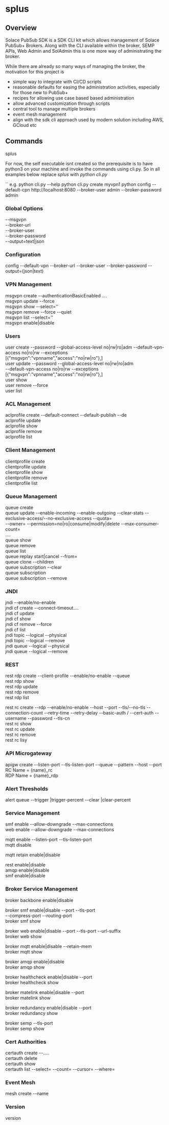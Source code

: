 # splus
## Overview
Solace PubSub SDK is a SDK CLI kit which allows management of Solace PubSub+ Brokers.
Along with the CLI available within the broker, SEMP APIs, Web Admin and SolAdmin
this is one more way of administrating the broker.

While there are already so many ways of managing the broker, the motivation for this project is
* simple way to integrate with CI/CD scripts
* reasonable defaults for easing the administration activities, especially for those new to PubSub+
* recipes for allowing use case based based administration
* allow advanced customization through scripts
* central tool to manage multiple brokers
* event mesh management
* align with the sdk cli approach used by modern solution including AWS, GCloud etc

## Commands
splus <command> <subcommand> <options and parameters>

For now, the self executable isnt created so the prerequisite is to have python3 on your machine and invoke the commands using cli.py. 
So in all examples below replace _splus_ with _python cli.py_

``
e.g. 
python cli.py --help
python cli.py create myvpn1
python config --default-cpn http://localhost:8080 --broker-user admin --broker-password admin

### Global Options
--msgvpn  
--broker-url  
--broker-user  
--broker-password  
--output=text|json  

### Configuration
config  --default-vpn <name> --broker-url <url> --broker-user <username> --broker-password <password> --output=(json|text)

### VPN Management
msgvpn create <name> --authenticationBasicEnabled ....  
msgvpn update <name> --force  
msgvpn show <name> --select=''  
msgvpn remove <name> --force --quiet  
msgvpn list --select=''  
msgvpn enable|disable <name>


### Users
user create <name> --password <password> --global-access-level no|rw|ro|adm 
       --default-vpn-access no|ro|rw --exceptions [{"msgvpn":"vpnname","access":"no|rw|ro"},]  
user update <name> --password <password> --global-access-level no|rw|ro|adm   
                          --default-vpn-access no|ro|rw --exceptions [{"msgvpn":"vpnname","access":"no|rw|ro"},]  
user show <name>   
user remove <name> --force  
user list 




### ACL Management
aclprofile create <name>  --default-connect --default-publish --de  
aclprofile update <name>   
aclprofile show <name>  
aclprofile remove <name>  
aclprofile list


### Client Management
clientprofile create <name>  
clientprofile update <name>  
clientprofile show <name>  
clientprofile remove <name>  
clientprofile list  

### Queue Management
queue create <name>  
queue update <name> --enable-incoming --enable-outgoing --clear-stats --exclusive-access/--no-exclusive-access --quota=<num-in-MB>  
    --owner=<ownername> --permission=no|ro|consume|modify|delete --max-consumer-count=<num>  
    ....  
queue show <name>  
queue remove <name>  
queue list  
queue replay <name> start|cancel --from=<time>  
queue clone <name> <newname> --children  
queue subscription <name> --clear  
queue subscription <name>  <topicname1> <topicname2>  
queue subscription <name>  --remove <topicname>  

### JNDI
jndi --enable/no-enable  
jndi cf create <name> --connect-timeout....  
jndi cf update <name>  
jndi cf show <name>  
jndi cf remove <name> --force  
jndi cf list  
jndi topic --logical <name> --physical <name>  
jndi topic --logical <name> --remove  
jndi queue --logical <name> --physical <name>  
jndi queue --logical <name> --remove  



### REST
rest rdp create <name> --client-profile <cp> --enable/no-enable --queue <queue1>  
rest rdp show <name>  
rest rdp update <name>  
rest rdp remove <name>  
rest rdp list  

rest rc create <name> --rdp <name> --enable/no-enable --host <host> --port <portnum> --tls/--no-tls --connection-count <num> --retry-time <num> --retry-delay <num> 
    --basic-auth / --cert-auth --username <name> --password <password> --tls-cn <name1>  
rest rc show <name>  
rest rc update <name>  
rest rc remove <name>     
rest rc lisy  

### API Microgateway
apigw create <name> --listen-port <port> --tls-listen-port <port> --queue <name> --pattern <default > --host <host> --port <port>  
    RC Name = {name}_rc  
    RDP Name = {name}_rdp  
    

### Alert Thresholds
alert queue <name> --trigger <num>|trigger-percent <num> --clear <num>|clear-percent <num>  

### Service Management

smf enable  --allow-downgrade --max-connections  
web enable  --allow-downgrade --max-connections  

mqtt enable --listen-port --tls-listen-port  
mqtt disable  

mqtt retain enable|disable

rest enable|disable  
amqp enable|disable  
smf enable|disable  

### Broker Service Management
broker backbone enable|disable  

broker smf enable|disable --port <num> --tls-port <num>  
 --compress-port <num> --routing-port <num>  
broker smf show  

broker web enable|disable --port <num> --tls-port <num> --url-suffix <suffix>  
broker web show  

broker mqtt enable|disable --retain-mem <num>  
broker mqtt show  

broker amqp enable|disable  
broker amqp show  

broker healthcheck enable|disable --port <num>  
broker healthcheck show  

broker matelink enable|disable --port <num>  
broker matelink show  

broker redundancy enable|disable --port <num>  
broker redundancy show  

broker semp --tls-port <num>  
broker semp show  

### Cert Authorities
certauth create <name> --.....  
certauth delete <name>  
certauth show <name>  
certauth list --select= --count= --cursor= --where=  

### Event Mesh  
mesh create --name   


### Version  
version  
